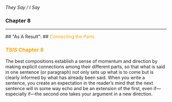 *They Say / I Say*

### Chapter 8
<hr />
## "As A Result":
## <span style="color: orange;">Connecting the Parts</span>



### <span style="color: orange;">*TSIS* Chapter 8</span>

<div style="text-align:left;">The best compositions establish a sense of momentum and direction by making explicit connections among their different parts, so that what is said in one sentence (or paragraph) not only sets up what is to come but is clearly informed by what has already been said. When you write a sentence, you create an expectation in the reader’s mind that the next sentence will in some way echo and be an extension of the first, even if&mdash;especially if&mdash;the second one takes your argument in a new direction.</div>